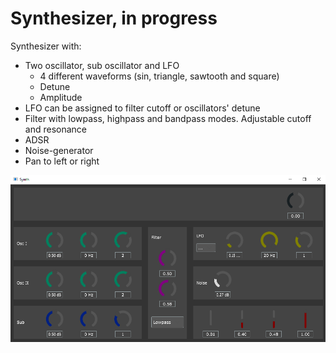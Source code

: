 # Synthesizer, in progress

Synthesizer with:
  * Two oscillator, sub oscillator and LFO
    * 4 different waveforms (sin, triangle, sawtooth and square)
    * Detune
    * Amplitude
  * LFO can be assigned to filter cutoff or oscillators' detune
  * Filter with lowpass, highpass and bandpass modes. Adjustable cutoff and resonance
  * ADSR
  * Noise-generator
  * Pan to left or right
    
![alt text](https://github.com/Arvili/Synthesizer/blob/master/Synth_GUI.PNG "Synthesizer")  
